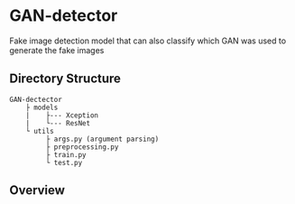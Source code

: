 # GAN-detector
Fake image detection model that can also classify which GAN was used to generate the fake images

## Directory Structure
```
GAN-dectector
    ├ models
    |    ├--- Xception
    |    └--- ResNet
    └ utils
         ├ args.py (argument parsing) 
         ├ preprocessing.py
         ├ train.py
         └ test.py
```

## Overview